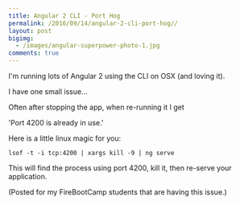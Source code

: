 ```yaml
---
title: Angular 2 CLI - Port Hog
permalink: /2016/09/14/angular-2-cli-port-hog//
layout: post
bigimg:
  - /images/angular-superpower-photo-1.jpg
comments: true
---
```


I'm running lots of Angular 2 using the CLI on OSX (and loving it).

I have one small issue...

Often after stopping the app, when re-running it I get

'Port 4200 is already in use.'

Here is a little linux magic for you:

```
lsof -t -i tcp:4200 | xargs kill -9 | ng serve
```

This will find the process using port 4200, kill it, then re-serve your application.

(Posted for my FireBootCamp students that are having this issue.)